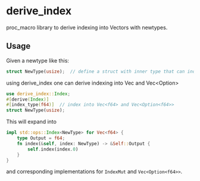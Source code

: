 # derive_index

proc_macro library to derive indexing into Vectors with newtypes.

## Usage
Given a newtype like this:
```rust
struct NewType(usize);  // define a struct with inner type that can index something (e.g. Vec<f64>)
```

using derive_index one can derive indexing into Vec<T> and Vec<Option<T>>
```rust
use derive_index::Index;
#[derive(Index)]
#[index_type(f64)]  // index into Vec<f64> and Vec<Option<f64>>
struct NewType(usize);
```
This will expand into
```rust
impl std::ops::Index<NewType> for Vec<f64> {
    type Output = f64;
    fn index(&self, index: NewType) -> &Self::Output {
        self.index(index.0)
    }
}
```
and corresponding implementations for `IndexMut` and `Vec<Option<f64>>`.
